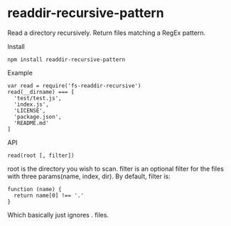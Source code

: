 # readdir-recursive-pattern
Read a directory recursively. Return files matching a RegEx pattern.


Install

    npm install readdir-recursive-pattern

Example

    var read = require('fs-readdir-recursive')
    read(__dirname) === [
      'test/test.js',
      'index.js',
      'LICENSE',
      'package.json',
      'README.md'
    ]

API

    read(root [, filter])
    
root is the directory you wish to scan. filter is an optional filter for the files with three params(name, index, dir). By default, filter is:

    function (name) {
      return name[0] !== '.'
    }
    
Which basically just ignores . files.

